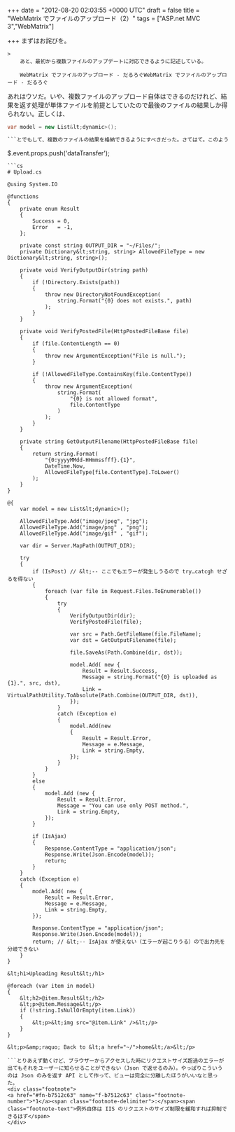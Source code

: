 
+++
date = "2012-08-20 02:03:55 +0000 UTC"
draft = false
title = "WebMatrix でファイルのアップロード（2）"
tags = ["ASP.net MVC 3","WebMatrix"]

+++
まずはお詫びを。

    >
        あと、最初から複数ファイルのアップデートに対応できるように記述している。

        WebMatrix でファイルのアップロード - だるろぐWebMatrix でファイルのアップロード - だるろぐ
    
あれはウソだ。いや、複数ファイルのアップロード自体はできるのだけれど、結果を返す処理が単体ファイルを前提としていたので最後のファイルの結果しか得られない。正しくは、
```cs
var model = new List&lt;dynamic>();

```とでもして、複数のファイルの結果を格納できるようにすべきだった。さてはて。このように Upload.cshtml はめでたく複数ファイルのアップロードに対応できたし、 Ajax には Json で応答するようにもなった。ならば、ドラッグ＆ドロップで複数ファイルのアップロードもしてみたいよね。というわけでやってみた。{{< figure src="/images/20120820014053.png"  >}}初期状態。{{< figure src="/images/20120820014058.png"  >}}ファイルをドラッグ＆ドロップ。これにはもちろん、 Drag &amp; Drop の API を利用する。画像のプレビューは HTML5 の File Reader API を利用して実装してある。JavaScript は見よう見まねで書いてみたけれどなかなか難しい……けれど、 cshtml ならば自動補完機能の恩恵をうけることができるのでまだマシ。jQuery だと
```
$.event.props.push(&#39;dataTransfer&#39;);
```という呪文を唱えないと動かないのを知らなくて、かなり悩んだ。{{< figure src="/images/20120820014101.png"  >}}Ajax でファイルを Upload.cshtml へ送ると、画面遷移なしで結果が表示される。これには FormData という仕組みを利用した。まぁ、ここで JavaScript の話をする気はないので本題に入るけど、これ。{{< figure src="/images/20120820014842.png"  >}}デカいファイルをアップロードしようとすると発生するのだけれど、この例外をトラップするのが面倒……。無理やり頑張ってトラップしてみたのだけれど、 try 文がやたらネストするし、 Request に少しでもアクセスしようものなら発生するので IsAjax が取れずに少し困っている<a href="#f-b7512c63" name="fn-b7512c63" title="例外自体は IIS のリクエストのサイズ制限を緩和すれば抑制できるはず">*1</a>。
```cs
# Upload.cs

@using System.IO

@functions 
{
    private enum Result
    {
        Success = 0,
        Error   = -1,
    };

    private const string OUTPUT_DIR = "~/Files/";
    private Dictionary&lt;string, string> AllowedFileType = new Dictionary&lt;string, string>();

    private void VerifyOutputDir(string path)
    {
        if (!Directory.Exists(path))
        {
            throw new DirectoryNotFoundException(
                string.Format("{0} does not exists.", path)
            );
        }
    }

    private void VerifyPostedFile(HttpPostedFileBase file)
    {
        if (file.ContentLength == 0)
        {
            throw new ArgumentException("File is null.");
        }
                
        if (!AllowedFileType.ContainsKey(file.ContentType))
        {
            throw new ArgumentException(
                string.Format(
                    "{0} is not allowed format",
                    file.ContentType
                )
            );
        }
    }

    private string GetOutputFilename(HttpPostedFileBase file)
    {
        return string.Format(
            "{0:yyyyMMdd-HHmmssfff}.{1}",
            DateTime.Now,
            AllowedFileType[file.ContentType].ToLower()
        );
    }
}

@{
    var model = new List&lt;dynamic>();

    AllowedFileType.Add("image/jpeg", "jpg");
    AllowedFileType.Add("image/png" , "png");
    AllowedFileType.Add("image/gif" , "gif");
    
    var dir = Server.MapPath(OUTPUT_DIR);

    try
    {
        if (IsPost) // &lt;-- ここでもエラーが発生しうるので try…catcgh せざるを得ない
        {
            foreach (var file in Request.Files.ToEnumerable())
            {
                try
                {
                    VerifyOutputDir(dir);
                    VerifyPostedFile(file);
                
                    var src = Path.GetFileName(file.FileName);
                    var dst = GetOutputFilename(file);
                
                    file.SaveAs(Path.Combine(dir, dst));

                    model.Add( new {
                        Result = Result.Success,
                        Message = string.Format("{0} is uploaded as {1}.", src, dst),
                        Link = VirtualPathUtility.ToAbsolute(Path.Combine(OUTPUT_DIR, dst)),
                    });
                }
                catch (Exception e)
                {
                    model.Add(new
                    {
                        Result = Result.Error,
                        Message = e.Message,
                        Link = string.Empty,
                    });
                }
            }
        }
        else
        {
            model.Add (new {
                Result = Result.Error,
                Message = "You can use only POST method.",
                Link = string.Empty,
            });
        }
        
        if (IsAjax)
        {
            Response.ContentType = "application/json";
            Response.Write(Json.Encode(model));
            return;
        }
    }
    catch (Exception e)
    {
        model.Add( new {
            Result = Result.Error,
            Message = e.Message,
            Link = string.Empty,
        });

        Response.ContentType = "application/json";
        Response.Write(Json.Encode(model));
        return; // &lt;-- IsAjax が使えない（エラーが起こりうる）ので出力先を分岐できない
    }
}

&lt;h1>Uploading Result&lt;/h1>

@foreach (var item in model)
{
    &lt;h2>@item.Result&lt;/h2>
    &lt;p>@item.Message&lt;/p>
    if (!string.IsNullOrEmpty(item.Link))
    {
        &lt;p>&lt;img src="@item.Link" />&lt;/p>
    }
}

&lt;p>&amp;raquo; Back to &lt;a href="~/">home&lt;/a>&lt;/p>

```とりあえず動くけど、ブラウザーからアクセスした時にリクエストサイズ超過のエラーが出てもそれをユーザーに知らせることができない（Json で返せるのみ）。やっぱりこういうのは Json のみを返す API として作って、ビューは完全に分離したほうがいいなと思った。
<div class="footnote">
<a href="#fn-b7512c63" name="f-b7512c63" class="footnote-number">*1</a><span class="footnote-delimiter">:</span><span class="footnote-text">例外自体は IIS のリクエストのサイズ制限を緩和すれば抑制できるはず</span>
</div>

